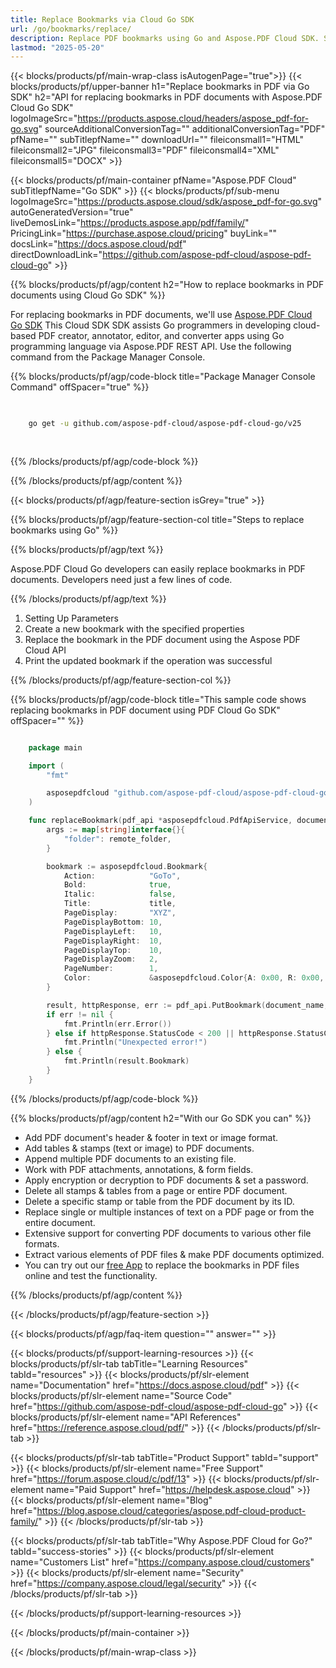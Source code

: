 ```yaml
---
title: Replace Bookmarks via Cloud Go SDK
url: /go/bookmarks/replace/
description: Replace PDF bookmarks using Go and Aspose.PDF Cloud SDK. Simplify document structure.
lastmod: "2025-05-20"
---
```


{{< blocks/products/pf/main-wrap-class isAutogenPage="true">}}
{{< blocks/products/pf/upper-banner h1="Replace bookmarks in PDF via Go SDK" h2="API for replacing bookmarks in PDF documents with Aspose.PDF Cloud Go SDK" logoImageSrc="https://products.aspose.cloud/headers/aspose_pdf-for-go.svg" sourceAdditionalConversionTag="" additionalConversionTag="PDF" pfName="" subTitlepfName="" downloadUrl="" fileiconsmall1="HTML" fileiconsmall2="JPG" fileiconsmall3="PDF" fileiconsmall4="XML" fileiconsmall5="DOCX" >}}

{{< blocks/products/pf/main-container pfName="Aspose.PDF Cloud" subTitlepfName="Go SDK" >}}
{{< blocks/products/pf/sub-menu logoImageSrc="https://products.aspose.cloud/sdk/aspose_pdf-for-go.svg"
autoGeneratedVersion="true"
liveDemosLink="https://products.aspose.app/pdf/family/" PricingLink="https://purchase.aspose.cloud/pricing" buyLink="" docsLink="https://docs.aspose.cloud/pdf"  directDownloadLink="https://github.com/aspose-pdf-cloud/aspose-pdf-cloud-go" >}}

{{% blocks/products/pf/agp/content h2="How to replace bookmarks in PDF documents using Cloud Go SDK" %}}

 For replacing bookmarks in PDF documents, we'll use
 [Aspose.PDF Cloud Go SDK](https://products.aspose.cloud/pdf/go/)
 This Cloud SDK SDK assists Go programmers in developing cloud-based PDF creator, annotator, editor, and converter apps using Go programming language via Aspose.PDF REST API. Use the following command from the Package Manager Console.

{{% blocks/products/pf/agp/code-block title="Package Manager Console Command" offSpacer="true" %}}

```bash

     
    go get -u github.com/aspose-pdf-cloud/aspose-pdf-cloud-go/v25
     
     
```

{{% /blocks/products/pf/agp/code-block %}}

{{% /blocks/products/pf/agp/content %}}

{{< blocks/products/pf/agp/feature-section isGrey="true" >}}

{{% blocks/products/pf/agp/feature-section-col title="Steps to replace bookmarks using Go" %}}

{{% blocks/products/pf/agp/text %}}

Aspose.PDF Cloud Go developers can easily replace bookmarks in PDF documents. Developers need just a few lines of code.

{{% /blocks/products/pf/agp/text %}}

1. Setting Up Parameters
1. Create a new bookmark with the specified properties
1. Replace the bookmark in the PDF document using the Aspose PDF Cloud API
1. Print the updated bookmark if the operation was successful

{{% /blocks/products/pf/agp/feature-section-col %}}

{{% blocks/products/pf/agp/code-block title="This sample code shows replacing bookmarks in PDF document using PDF Cloud Go SDK" offSpacer="" %}}

```go

    package main

    import (
        "fmt"

        asposepdfcloud "github.com/aspose-pdf-cloud/aspose-pdf-cloud-go/v25"
    )

    func replaceBookmark(pdf_api *asposepdfcloud.PdfApiService, document_name string, bookmark_path string, title string, remote_folder string) {
        args := map[string]interface{}{
            "folder": remote_folder,
        }

        bookmark := asposepdfcloud.Bookmark{
            Action:            "GoTo",
            Bold:              true,
            Italic:            false,
            Title:             title,
            PageDisplay:       "XYZ",
            PageDisplayBottom: 10,
            PageDisplayLeft:   10,
            PageDisplayRight:  10,
            PageDisplayTop:    10,
            PageDisplayZoom:   2,
            PageNumber:        1,
            Color:             &asposepdfcloud.Color{A: 0x00, R: 0x00, G: 0xFF, B: 0x00},
        }

        result, httpResponse, err := pdf_api.PutBookmark(document_name, bookmark_path, bookmark, args)
        if err != nil {
            fmt.Println(err.Error())
        } else if httpResponse.StatusCode < 200 || httpResponse.StatusCode > 299 {
            fmt.Println("Unexpected error!")
        } else {
            fmt.Println(result.Bookmark)
        }
    }
```

{{% /blocks/products/pf/agp/code-block %}}

{{% blocks/products/pf/agp/content h2="With our Go SDK you can" %}}

+ Add PDF document's header & footer in text or image format.
+ Add tables & stamps (text or image) to PDF documents.
+ Append multiple PDF documents to an existing file.
+ Work with PDF attachments, annotations, & form fields.
+ Apply encryption or decryption to PDF documents & set a password.
+ Delete all stamps & tables from a page or entire PDF document.
+ Delete a specific stamp or table from the PDF document by its ID.
+ Replace single or multiple instances of text on a PDF page or from the entire document.
+ Extensive support for converting PDF documents to various other file formats.
+ Extract various elements of PDF files & make PDF documents optimized.
+ You can try out our [free App](https://products.aspose.app/pdf/) to replace the bookmarks in PDF files online and test the functionality.

{{% /blocks/products/pf/agp/content %}}

{{< /blocks/products/pf/agp/feature-section >}}

{{< blocks/products/pf/agp/faq-item question="" answer="" >}}

{{< blocks/products/pf/support-learning-resources >}}
{{< blocks/products/pf/slr-tab tabTitle="Learning Resources" tabId="resources" >}}
{{< blocks/products/pf/slr-element name="Documentation" href="https://docs.aspose.cloud/pdf" >}}
{{< blocks/products/pf/slr-element name="Source Code" href="https://github.com/aspose-pdf-cloud/aspose-pdf-cloud-go" >}}
{{< blocks/products/pf/slr-element name="API References" href="https://reference.aspose.cloud/pdf/" >}}
{{< /blocks/products/pf/slr-tab >}}

{{< blocks/products/pf/slr-tab tabTitle="Product Support" tabId="support" >}}
{{< blocks/products/pf/slr-element name="Free Support" href="https://forum.aspose.cloud/c/pdf/13" >}}
{{< blocks/products/pf/slr-element name="Paid Support" href="https://helpdesk.aspose.cloud" >}}
{{< blocks/products/pf/slr-element name="Blog" href="https://blog.aspose.cloud/categories/aspose.pdf-cloud-product-family/" >}}
{{< /blocks/products/pf/slr-tab >}}

{{< blocks/products/pf/slr-tab tabTitle="Why Aspose.PDF Cloud for Go?" tabId="success-stories" >}}
{{< blocks/products/pf/slr-element name="Customers List" href="https://company.aspose.cloud/customers" >}}
{{< blocks/products/pf/slr-element name="Security" href="https://company.aspose.cloud/legal/security" >}}
{{< /blocks/products/pf/slr-tab >}}

{{< /blocks/products/pf/support-learning-resources >}}

{{< /blocks/products/pf/main-container >}}

{{< /blocks/products/pf/main-wrap-class >}}